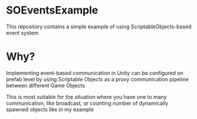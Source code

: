 # SOEventsExample
This repository contains a simple example of using ScriptableObjects-based event system

# Why?
Implementing event-based communication in Unity can be configured on prefab level by using Scriptable Objects as a proxy communication pipeline between different Game Objects

This is most suitable for the situation where you have one to many communication, like broadcast, or counting number of dynamically spawned objects like in my example
